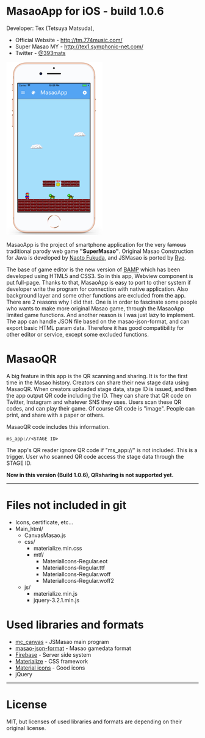 # MasaoApp for iOS - build 1.0.6
Developer: Tex (Tetsuya Matsuda),
* Official Website - <http://tm.774music.com/>
* Super Masao MY - <http://tex1.symphonic-net.com/>
* Twitter - [@393mats](https://twitter.com/393Mats)

<img src="https://github.com/393mats/MasaoApp-for-IOS/blob/master/mapp_mu_large.png" width="50%">


MasaoApp is the project of smartphone application for the very ~~famous~~ traditional parody web game __"SuperMasao"__. Original Masao Construction for Java is developed by [Naoto Fukuda](http://www.t3.rim.or.jp/~naoto/naoto.html), and JSMasao is ported by [Ryo](http://ryo-9399.github.io/).  

The base of game editor is the new version of  [BAMP](http://tex1.symphonic-net.com/bamp/about.html) which has been developed using HTML5 and CSS3. So in this app, Webview component is put full-page. Thanks to that, MasaoApp is easy to port to other system if developer write the program for connection with native application. Also background layer and some other functions are excluded from the app. There are 2 reasons why I did that. One is in order to fascinate some people who wants to make more original Masao game, through the MasaoApp limited game functions. And another reason is I was just lazy to implement. The app can handle JSON file based on the masao-json-format, and can export basic HTML param data. Therefore it has good compatibility for other editor or service, except some excluded functions. 

# MasaoQR
A big feature in this app is the QR scanning and sharing. It is for the first time in the Masao history. Creators can share their new stage data using MasaoQR. When creators uploaded stage data, stage ID is issued, and then the app output QR code including the ID. They can share that QR code on Twitter, Instagram and whatever SNS they uses. Users scan these QR codes, and can play their game. Of course QR code is "image". People can print, and share with a paper or others. 

MasaoQR code includes this information.
```
ms_app://<STAGE ID>
```
The app's QR reader ignore QR code if "ms_app://" is not included. This is a trigger. User who scanned QR code access the stage data through the STAGE ID.

**Now in this version (Build 1.0.6), QRsharing is not supported yet.**

---
# Files not included in git
- Icons, certificate, etc...
- Main_html/
    - CanvasMasao.js
    - css/
        - materialize.min.css
        - mtf/
            - MaterialIcons-Regular.eot
            - MaterialIcons-Regular.ttf
            - MaterialIcons-Regular.woff
            - MaterialIcons-Regular.woff2
    - js/
        - materialize.min.js
        - jquery-3.2.1.min.js

# Used libraries and formats
* [mc_canvas](http://ryo-9399.github.io/) - JSMasao main program
* [masao-json-format](https://spec.masao.space/masao-json-format/) - Masao gamedata format
* [Firebase](https://firebase.google.com/) - Server side system
* [Materialize](http://materializecss.com/) - CSS framework
* [Material icons]() - Good icons
* jQuery
---
# License
MIT, but licenses of used libraries and formats are depending on their original license.
